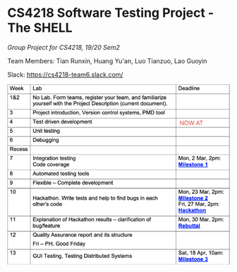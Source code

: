 # CS4218 Software Testing Project - The SHELL
*Group Project for CS4218, 19/20 Sem2*

Team Members: Tian Runxin, Huang Yu'an, Luo Tianzuo, Lao Guoyin

Slack: https://cs4218-team6.slack.com/

![timeline](./img/timeline.png)

